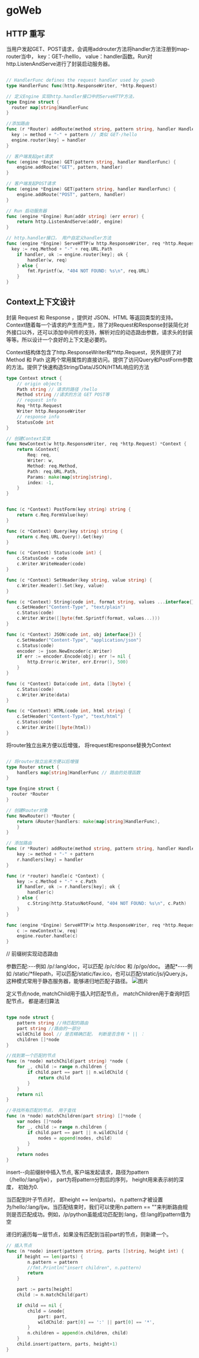 # goWeb

## HTTP 重写
当用户发起GET、POST请求，会调用addrouter方法将handler方法注册到map-router当中， key：GET-/helllo， value：handler函数。Run对http.ListenAndServe进行了封装启动服务器。
```go

// HandlerFunc defines the request handler used by goweb
type HandlerFunc func(http.ResponseWriter, *http.Request)

// 定义Engine 实现http.handler接口中的ServeHTTP方法， 
type Engine struct {
  router map[string]HandlerFunc
}

//添加路由
func (r *Router) addRoute(method string, pattern string, handler HandlerFunc) {
  key := method + "-" + pattern // 类似 GET-/hello
  engine.router[key] = handler
}

// 客户端发起get请求
func (engine *Engine) GET(pattern string, handler HandlerFunc) {
	engine.addRoute("GET", pattern, handler)
}

// 客户端发起POST请求
func (engine *Engine) GET(pattern string, handler HandlerFunc) {
	engine.addRoute("POST", pattern, handler)
}

// Run 启动服务器
func (engine *Engine) Run(addr string) (err error) {
	return http.ListenAndServe(addr, engine)
}

// http.handler接口， 用户自定义handler方法
func (engine *Engine) ServeHTTP(w http.ResponseWriter, req *http.Request) {
  key := req.Method + "-" + req.URL.Path
	if handler, ok := engine.router[key]; ok {
		handler(w, req)
	} else {
		fmt.Fprintf(w, "404 NOT FOUND: %s\n", req.URL)
	}
}
```

## Context上下文设计
封装 Request 和 Response ，提供对 JSON、HTML 等返回类型的支持。Context随着每一个请求的产生而产生，除了对Request和Response封装简化对外接口以外，还可以添加中间件的支持，解析对应的动态路由参数，请求头的封装等等。所以设计一个良好的上下文是必要的。

Context结构体包含了http.ResponseWriter和*http.Request，另外提供了对 Method 和 Path 这两个常用属性的直接访问。提供了访问Query和PostForm参数的方法。提供了快速构造String/Data/JSON/HTML响应的方法
```go
type Context struct {
	// origin objects
	Path string // 请求的路径 /hello
	Method string //请求的方法 GET POST等
	// request info
	Req *http.Request
	Writer http.ResponseWriter
	// response info
	StatusCode int
}

// 创建Context实体
func NewContext(w http.ResponseWriter, req *http.Request) *Context {
	return &Context{
		Req: req,
		Writer: w,
		Method: req.Method,
		Path: req.URL.Path,
		Params: make(map[string]string),
		index: -1,
	}
}


func (c *Context) PostForm(key string) string {
	return c.Req.FormValue(key)
}

func (c *Context) Query(key string) string {
	return c.Req.URL.Query().Get(key)
}

func (c *Context) Status(code int) {
	c.StatusCode = code
	c.Writer.WriteHeader(code)
}

func (c *Context) SetHeader(key string, value string) {
	c.Writer.Header().Set(key, value)
}

func (c *Context) String(code int, format string, values ...interface{}) {
	c.SetHeader("Content-Type", "text/plain")
	c.Status(code)
	c.Writer.Write([]byte(fmt.Sprintf(format, values...)))
}

func (c *Context) JSON(code int, obj interface{}) {
	c.SetHeader("Content-Type", "application/json")
	c.Status(code)
	encoder := json.NewEncoder(c.Writer)
	if err := encoder.Encode(obj); err != nil {
		http.Error(c.Writer, err.Error(), 500)
	}
}

func (c *Context) Data(code int, data []byte) {
	c.Status(code)
	c.Writer.Write(data)
}

func (c *Context) HTML(code int, html string) {
	c.SetHeader("Content-Type", "text/html")
	c.Status(code)
	c.Writer.Write([]byte(html))
}
```

将router独立出来方便以后增强， 将request和response替换为Context
```go

// 将router独立出来方便以后增强
type Router struct {
	handlers map[string]HandlerFunc // 路由的处理函数
}

type Engine struct {
  router *Router
}

// 创建Router对象
func NewRouter() *Router {
	return &Router{handlers: make(map[string]HandlerFunc),	
	}
}

// 添加路由
func (r *Router) addRoute(method string, pattern string, handler HandlerFunc) {
	key := method + "-" + pattern
	r.handlers[key] = handler
}

func (r *router) handle(c *Context) {
	key := c.Method + "-" + c.Path
	if handler, ok := r.handlers[key]; ok {
		handler(c)
	} else {
		c.String(http.StatusNotFound, "404 NOT FOUND: %s\n", c.Path)
	}
}

func (engine *Engine) ServeHTTP(w http.ResponseWriter, req *http.Request) {
	c := newContext(w, req)
	engine.router.handle(c)
}
```

// 前缀树实现动态路由

参数匹配:---例如 /p/:lang/doc，可以匹配 /p/c/doc 和 /p/go/doc。
通配*----例如 /static/*filepath，可以匹配/static/fav.ico，也可以匹配/static/js/jQuery.js，这种模式常用于静态服务器，能够递归地匹配子路径。
![图片](https://user-images.githubusercontent.com/82791037/195329700-fda7687e-8acd-4474-bc1f-d5b4a75bd7b5.png)

定义节点node, matchChild用于插入时匹配节点， matchChildren用于查询时匹配节点， 都是递归算法
```go

type node struct {
	pattern string //待匹配的路由 
	part string //路由的一部分
	wildChild bool // 是否精确匹配， 判断是否含有 * || ：
	children []*node
}

//找到第一个匹配的节点
func (n *node) matchChild(part string) *node {
	for _, child := range n.children {
		if child.part == part || n.wildChild {
			return child
		}
	}
	return nil
}

//寻找所有匹配的节点， 用于查找
func (n *node) matchChildren(part string) []*node {
	var nodes []*node
	for _, child := range n.children {
		if child.part == part || n.wildChild {
			nodes = append(nodes, child)
		}
	}
	return nodes
}
````
insert--向前缀树中插入节点, 客户端发起请求，路径为pattern（/hello/:lang/ljw）， part为将pattern分割后的序列， height用来表示树的深度， 初始为0.

当匹配到叶子节点时， 即height == len(parts)， n.pattern才被设置为/hello/:lang/ljw。当匹配结束时，我们可以使用n.pattern == ""来判断路由规则是否匹配成功。例如，/p/python虽能成功匹配到:lang，但:lang的pattern值为空

递归的遍历每一层节点，如果没有匹配到当前part的节点，则新建一个。
```go
// 插入节点
func (n *node) insert(pattern string, parts []string, height int) {
	if height == len(parts) {
		n.pattern = pattern
		//fmt.Println("insert children", n.pattern)
		return
	}

	part := parts[height]
	child := n.matchChild(part)

	if child == nil {
		child = &node{
			part: part,
			wildChild: part[0] == ':' || part[0] == '*',
		}
		n.children = append(n.children, child)
	}
	child.insert(pattern, parts, height+1)
}
```
